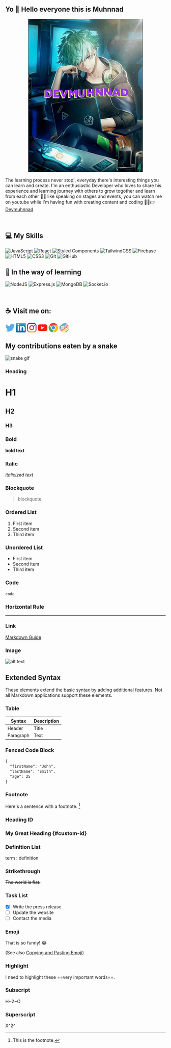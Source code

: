 ## Yo 👋 Hello everyone this is Muhnnad

<p align="center">
  <img src="https://github.com/devmuhnnad/devmuhnnad/blob/main/devgif.gif" alt="gif devmuhnnad" />
</p>

The learning process never stop!, everyday there's interesting things you can learn and create.
I'm an enthusiastic Developer who loves to share his experience and learning journey with others to grow togother and learn from each other 🌠💜 like speaking on stages and events, you can watch me on youtube while I'm having fun with creating content and coding 👨‍💻👉 [Devmuhnnad](https://www.youtube.com/channel/UCfP8vqQZJILAfQp4WEGozzg)

<br/>

## 💻 My Skills

![JavaScript](https://img.shields.io/badge/javascript-%23323330.svg?style=for-the-badge&logo=javascript&logoColor=%23F7DF1E)
![React](https://img.shields.io/badge/react-%2320232a.svg?style=for-the-badge&logo=react&logoColor=%2361DAFB)
![Styled Components](https://img.shields.io/badge/styled--components-DB7093?style=for-the-badge&logo=styled-components&logoColor=white)
![TailwindCSS](https://img.shields.io/badge/tailwindcss-%2338B2AC.svg?style=for-the-badge&logo=tailwind-css&logoColor=white)
![Firebase](https://img.shields.io/badge/firebase-%23039BE5.svg?style=for-the-badge&logo=firebase)
![HTML5](https://img.shields.io/badge/html5-%23E34F26.svg?style=for-the-badge&logo=html5&logoColor=white)
![CSS3](https://img.shields.io/badge/css3-%231572B6.svg?style=for-the-badge&logo=css3&logoColor=white)
![Git](https://img.shields.io/badge/git-%23F05033.svg?style=for-the-badge&logo=git&logoColor=white)
![GitHub](https://img.shields.io/badge/github-%23121011.svg?style=for-the-badge&logo=github&logoColor=white)
<br/>

## 💜 In the way of learning

![NodeJS](https://img.shields.io/badge/node.js-6DA55F?style=for-the-badge&logo=node.js&logoColor=white)
![Express.js](https://img.shields.io/badge/express.js-%23404d59.svg?style=for-the-badge&logo=express&logoColor=%2361DAFB)
![MongoDB](https://img.shields.io/badge/MongoDB-%234ea94b.svg?style=for-the-badge&logo=mongodb&logoColor=white)
![Socket.io](https://img.shields.io/badge/Socket.io-black?style=for-the-badge&logo=socket.io&badgeColor=010101)

<br/>

## ☕ Visit me on:

<p align="left">
<a  href="https://twitter.com/devmuhnnad" target="blank"><img align="center" src="https://github.com/devmuhnnad/devmuhnnad/blob/main/socials/twitter%20(2).png" alt="" height="30" /></a>
<a href="https://www.linkedin.com/in/devmuhnnad/" target="blank"><img align="center" src="https://github.com/devmuhnnad/devmuhnnad/blob/main/socials/transparent-Linkedin-logo-icon.png" alt="" height="30" /></a>
<a href="https://www.instagram.com/devmuhnnad/" target="blank"><img align="center" src="https://github.com/devmuhnnad/devmuhnnad/blob/main/socials/instagram.png" alt="" height="30" /></a>
<a href="https://www.youtube.com/channel/UCfP8vqQZJILAfQp4WEGozzg" target="blank"><img align="center" src="https://github.com/devmuhnnad/devmuhnnad/blob/main/socials/youtube.png" alt="" height="30" /></a>
<a href="https://muhnnad.me" target="blank"><img align="center" src="https://github.com/devmuhnnad/devmuhnnad/blob/main/socials/chrome.png" alt="" height="30" /></a>
<a href="https://dev.to/devmuhnnad" target="blank"><img align="center" src="https://github.com/devmuhnnad/devmuhnnad/blob/main/socials/devto.png" alt="" height="30" /></a>
<a href="http://discordapp.com/users/819686854990233681" target="blank"><img align="center" src="https://www.freepnglogos.com/uploads/discord-logo-png/discord-will-provide-official-verification-esports-team-4.png" alt="" height="30" /></a>
</p>


## My contributions eaten by a snake
![snake gif](https://github.com/devmuhnnad/devmuhnnad/blob/output/github-contribution-grid-snake.gif)

### Heading

# H1

## H2

### H3

### Bold

**bold text**

### Italic

_italicized text_

### Blockquote

> blockquote

### Ordered List

1. First item
2. Second item
3. Third item

### Unordered List

- First item
- Second item
- Third item

### Code

`code`

### Horizontal Rule

---

### Link

[Markdown Guide](https://www.markdownguide.org)

### Image

![alt text](https://www.markdownguide.org/assets/images/tux.png)

## Extended Syntax

These elements extend the basic syntax by adding additional features. Not all Markdown applications support these elements.

### Table

| Syntax    | Description |
| --------- | ----------- |
| Header    | Title       |
| Paragraph | Text        |

### Fenced Code Block

```
{
  "firstName": "John",
  "lastName": "Smith",
  "age": 25
}
```

### Footnote

Here's a sentence with a footnote. [^1]

[^1]: This is the footnote.

### Heading ID

### My Great Heading {#custom-id}

### Definition List

term
: definition

### Strikethrough

~~The world is flat.~~

### Task List

- [x] Write the press release
- [ ] Update the website
- [ ] Contact the media

### Emoji

That is so funny! :joy:

(See also [Copying and Pasting Emoji](https://www.markdownguide.org/extended-syntax/#copying-and-pasting-emoji))

### Highlight

I need to highlight these ==very important words==.

### Subscript

H~2~O

### Superscript

X^2^
